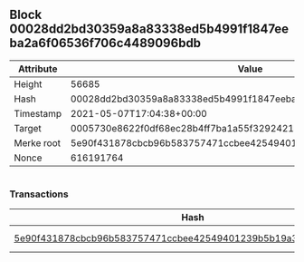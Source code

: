 ## Block 00028dd2bd30359a8a83338ed5b4991f1847eeba2a6f06536f706c4489096bdb

Attribute | Value
--- | ---
Height | 56685
Hash | 00028dd2bd30359a8a83338ed5b4991f1847eeba2a6f06536f706c4489096bdb
Timestamp | 2021-05-07T17:04:38+00:00
Target | 0005730e8622f0df68ec28b4ff7ba1a55f32924210011fd7bf11b91482ad778c
Merke root | 5e90f431878cbcb96b583757471ccbee42549401239b5b19a374ba7a6618ffa0
Nonce | 616191764

```

```

### Transactions

Hash | Amount
--- | ---
[5e90f431878cbcb96b583757471ccbee42549401239b5b19a374ba7a6618ffa0](5e90f431878cbcb96b583757471ccbee42549401239b5b19a374ba7a6618ffa0.md) | 10.00000000 SKEPTI 
